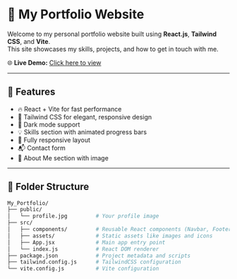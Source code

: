 # 💼 My Portfolio Website

Welcome to my personal portfolio website built using **React.js**, **Tailwind CSS**, and **Vite**.  
This site showcases my skills, projects, and how to get in touch with me.

🌐 **Live Demo:** [Click here to view](https://rahulcse129.github.io/My_Portfolio)

---

## 🚀 Features

- 🔥 React + Vite for fast performance
- 🎨 Tailwind CSS for elegant, responsive design
- 🌙 Dark mode support
- 💡 Skills section with animated progress bars
- 📱 Fully responsive layout
- 📬 Contact form
- 📸 About Me section with image

---

## 📁 Folder Structure

```bash
My_Portfolio/
├── public/
│   └── profile.jpg         # Your profile image
├── src/
│   ├── components/         # Reusable React components (Navbar, Footer, etc.)
│   ├── assets/             # Static assets like images and icons
│   ├── App.jsx             # Main app entry point
│   └── index.js            # React DOM renderer
├── package.json            # Project metadata and scripts
├── tailwind.config.js      # TailwindCSS configuration
└── vite.config.js          # Vite configuration
